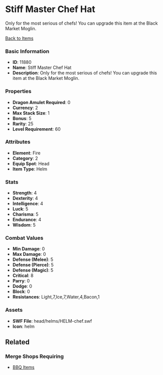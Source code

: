 # Stiff Master Chef Hat

Only for the most serious of chefs! You can upgrade this item at the Black Market Moglin.

[Back to Items](../items.md)

### Basic Information

- **ID**: 11880
- **Name**: Stiff Master Chef Hat
- **Description**: Only for the most serious of chefs! You can upgrade this item at the Black Market Moglin.

### Properties

- **Dragon Amulet Required**: 0
- **Currency**: 2
- **Max Stack Size**: 1
- **Bonus**: 5
- **Rarity**: 25
- **Level Requirement**: 60

### Attributes

- **Element**: Fire
- **Category**: 2
- **Equip Spot**: Head
- **Item Type**: Helm

### Stats

- **Strength**: 4
- **Dexterity**: 4
- **Intelligence**: 4
- **Luck**: 5
- **Charisma**: 5
- **Endurance**: 4
- **Wisdom**: 5

### Combat Values

- **Min Damage**: 0
- **Max Damage**: 0
- **Defense (Melee)**: 5
- **Defense (Pierce)**: 5
- **Defense (Magic)**: 5
- **Critical**: 8
- **Parry**: 0
- **Dodge**: 0
- **Block**: 0
- **Resistances**: Light,7,Ice,7,Water,4,Bacon,1

### Assets

- **SWF File**: head/helms/HELM-chef.swf
- **Icon**: helm

## Related

### Merge Shops Requiring

- [BBQ Items](../merge-shops/202-bbq-items.md)

